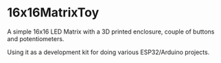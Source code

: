 # 16x16MatrixToy

A simple 16x16 LED Matrix with a 3D printed enclosure, couple of buttons and potentiometers.

Using it as a development kit for doing various ESP32/Arduino projects.
